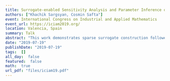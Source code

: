 ```yaml
---
title: Surrogate-enabled Sensitivity Analysis and Parameter Inference of High-Dimensional Models
authors: ["Khachik Sargsyan, Cosmin Safta"]
event: International Congress on Industrial and Applied Mathematics
event_url: https://iciam2019.org/
location: Valencia, Spain
summary: Talk
abstract: "This work demonstrates sparse surrogate construction followed by dimensionality reduction and surrogate enabled Bayesian inference of model inputs to achieve data-informed uncertain predictions of an expensive computational model. We will rely on polynomial chaos (PC) surrogates as flexible functional representation of uncertain inputs and outputs. High-dimensionality is tackled by Bayesian compressed sensing leading to a sparse set of polynomial bases and allowing efficient global sensitivity analysis and dimensionality reduction.<br><br> Talk given by Cosmin Safta."
date: "2019-07-19"
publishDate: "2019-07-19"
tags:  []
all_day:  false
featured:  false
math:  true
url_pdf: "files/iciam19.pdf"
---
```

